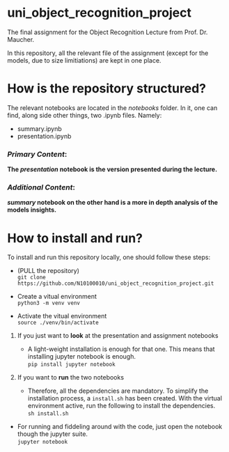 # uni_object_recognition_project
The final assignment for the Object Recognition Lecture from Prof. Dr. Maucher.

In this repository, all the relevant file of the assignment (except for the models, due to size limitiations) are kept in one place. 


# How is the repository structured? 
The relevant notebooks are located in the _notebooks_ folder. In it, one can find, along side other things, two .ipynb files. Namely: 
- summary.ipynb
- presentation.ipynb

### _Primary Content_: 
**The _presentation_ notebook is the version presented during the lecture.**

### _Additional Content_: 
**_summary_ notebook on the other hand is a more in depth analysis of the models insights.**



# How to install and run? 
To install and run this repository locally, one should follow these steps: 
- (PULL the repository) <br/>
``git clone https://github.com/N10100010/uni_object_recognition_project.git``

- Create a vitual environment <br/>
``python3 -m venv venv``

- Activate the vitual environment <br/>
``source ./venv/bin/activate``

1. If you just want to **look** at the presentation and assignment notebooks
    - A light-weight installation is enough for that one. This means that installing jupyter notebook is enough. <br/>
``pip install jupyter notebook``

2. If you want to **run** the two notebooks
    - Therefore, all the dependencies are mandatory. To simplify the installation process, a `install.sh` has been created. With the virtual environment active, run the following to install the dependencies. <br/>
``sh install.sh``


- For running and fiddeling around with the code, just open the notebook though the jupyter suite. <br/>
``jupyter notebook``




